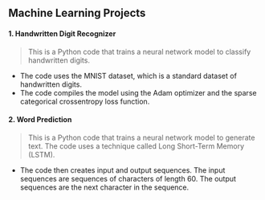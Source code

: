 ## Machine Learning Projects
#### 1. Handwritten Digit Recognizer
> This is a Python code that trains a neural network model to classify handwritten digits.
- The code uses the MNIST dataset, which is a standard dataset of handwritten digits.
- The code compiles the model using the Adam optimizer and the sparse categorical crossentropy loss function.

#### 2. Word Prediction
> This is a Python code that trains a neural network model to generate text. The code uses a technique called Long Short-Term Memory (LSTM).
- The code then creates input and output sequences. The input sequences are sequences of characters of length 60. The output sequences are the next character in the sequence.